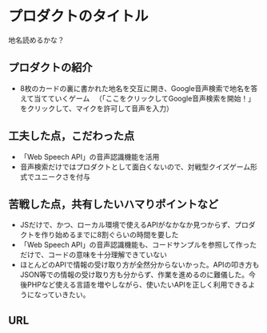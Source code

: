 # プロダクトのタイトル
地名読めるかな？

## プロダクトの紹介

- 8枚のカードの裏に書かれた地名を交互に開き、Google音声検索で地名を答えて当てていくゲーム
　（「ここをクリックしてGoogle音声検索を開始！」をクリックして、マイクを許可して音声を入力）

## 工夫した点，こだわった点

- 「Web Speech API」の音声認識機能を活用
- 音声検索だけではプロダクトとして面白くないので、対戦型クイズゲーム形式でユニークさを付与

## 苦戦した点，共有したいハマりポイントなど
- JSだけで、かつ、ローカル環境で使えるAPIがなかなか見つからず、プロダクトを作り始めるまでに8割ぐらいの時間を要した
- 「Web Speech API」の音声認識機能も、コードサンプルを参照して作っただけで、コードの意味を十分理解できていない
- ほとんどのAPIで情報の受け取り方が全然分からないかった。APIの叩き方もJSON等での情報の受け取り方も分からず、作業を進めるのに難儀した。今後PHPなど使える言語を増やしながら、使いたいAPIを正しく利用できるようになっていきたい。

## URL

